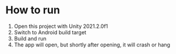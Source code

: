 # How to run

1. Open this project with Unity 2021.2.0f1
2. Switch to Android build target
3. Build and run
4. The app will open, but shortly after opening, it will crash or hang
